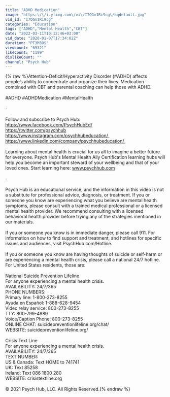 ```yaml
---
title: "ADHD Medication"
image: "https:\/\/i.ytimg.com\/vi\/I7QGn1Ri9cg\/hqdefault.jpg"
vid_id: "I7QGn1Ri9cg"
categories: "Education"
tags: ["ADHD","Mental Health","CBT"]
date: "2022-03-11T10:12:46+03:00"
vid_date: "2020-01-07T17:34:02Z"
duration: "PT3M30S"
viewcount: "69321"
likeCount: "1199"
dislikeCount: ""
channel: "Psych Hub"
---
```

{% raw %}Attention-Deficit/Hyperactivity Disorder (#ADHD) affects people’s ability to concentrate and organize their lives. Medication combined with CBT and parental coaching can help those with ADHD.<br /><br />#ADHD #ADHDMedication #MentalHealth<br /><br />-<br /><br />Follow and subscribe to Psych Hub:<br /><a rel="nofollow" target="blank" href="https://www.facebook.com/PsychHubEd/">https://www.facebook.com/PsychHubEd/</a><br /><a rel="nofollow" target="blank" href="https://twitter.com/psychhub">https://twitter.com/psychhub</a><br /><a rel="nofollow" target="blank" href="https://www.instagram.com/psychhubeducation/ ">https://www.instagram.com/psychhubeducation/ </a><br /><a rel="nofollow" target="blank" href="https://www.linkedin.com/company/psychhubeducation/ ">https://www.linkedin.com/company/psychhubeducation/ </a><br /><br />Learning about mental health is crucial for us all to imagine a better future for everyone. Psych Hub's Mental Health Ally Certification learning hubs will help you become an important steward of your wellbeing and that of your loved ones. Start learning here: www.psychhub.com<br /><br />-<br /><br />Psych Hub is an educational service, and the information in this video is not a substitute for professional advice, diagnosis, or treatment. If you or someone you know are experiencing what you believe are mental health symptoms, please consult with a trained medical professional or a licensed mental health provider. We recommend consulting with a licensed behavioral health provider before trying any of the strategies mentioned in our materials. <br /><br />If you or someone you know is in immediate danger, please call 911. For information on how to find support and treatment, and hotlines for specific issues and audiences, visit PsychHub.com/Hotline.<br /><br />If you or someone you know are having thoughts of suicide or self-harm or are experiencing a mental health crisis, please call a national 24/7 hotline. For United States residents, those are:<br /><br />National Suicide Prevention Lifeline<br />For anyone experiencing a mental health crisis.<br />AVAILABILITY: 24/7/365<br />PHONE NUMBERS: <br />Primary line: 1-800-273-8255<br />Ayuda en Español: 1-888-628-9454<br />Video relay service: 800-273-8255<br />TTY: 800-799-4889<br />Voice/Caption Phone: 800-273-8255<br />ONLINE CHAT: suicidepreventionlifeline.org/chat/ <br />WEBSITE: suicidepreventionlifeline.org/<br /><br />Crisis Text Line<br />For anyone experiencing a mental health crisis.<br />AVAILABILITY: 24/7/365<br />TEXT NUMBER: <br />US &amp; Canada: Text HOME to 741741<br />UK: Text 85258<br />Ireland: Text 086 1800 280<br />WEBSITE: crisistextline.org<br /><br />© 2021 Psych Hub, LLC. All Rights Reserved.{% endraw %}
